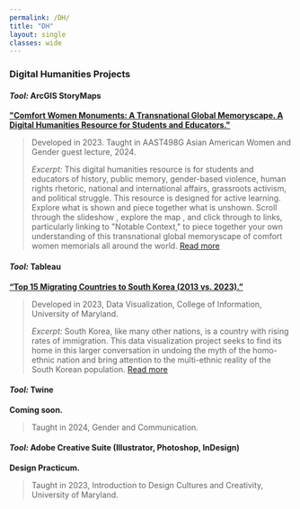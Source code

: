 ```yaml
---
permalink: /DH/
title: "DH"
layout: single
classes: wide
---
```


### Digital Humanities Projects

#### *Tool:* ArcGIS StoryMaps 

**["Comfort Women Monuments: A Transnational Global Memoryscape. A Digital Humanities Resource for Students and Educators."](https://arcg.is/008aze)**

> Developed in 2023. 
> Taught in AAST498G Asian American Women and Gender guest lecture, 2024.
>
> *Excerpt:* This digital humanities resource is for students and educators of history, public memory, gender-based violence, human rights rhetoric, national and international affairs, grassroots activism, and political struggle. This resource is designed for active learning. Explore what is shown and piece together what is unshown. Scroll through the  slideshow , explore the  map , and click through to links, particularly linking to "Notable Context," to piece together your own understanding of this transnational global memoryscape of comfort women memorials all around the world. [Read more](https://arcg.is/008aze)

#### *Tool:* Tableau

**[“Top 15 Migrating Countries to South Korea (2013 vs. 2023).”](https://public.tableau.com/app/profile/jin.choi2973/viz/Top15MigratingCountriestoSouthKorea2013vs_2023/Dashboard1)**

> Developed in 2023, Data Visualization, College of Information, University of Maryland.
>
> *Excerpt:* South Korea, like many other nations, is a country with rising rates of immigration. This data visualization project seeks to find its home in this larger conversation in undoing the myth of the homo-ethnic nation and bring attention to the multi-ethnic reality of the South Korean population. [Read more](https://public.tableau.com/app/profile/jin.choi2973/viz/Top15MigratingCountriestoSouthKorea2013vs_2023/Dashboard1)

#### *Tool:* Twine

**Coming soon.**

> Taught in 2024, Gender and Communication.

#### *Tool:* Adobe Creative Suite (Illustrator, Photoshop, InDesign)

**Design Practicum.**

> Taught in 2023, Introduction to Design Cultures and Creativity, University of Maryland.
>
> 




